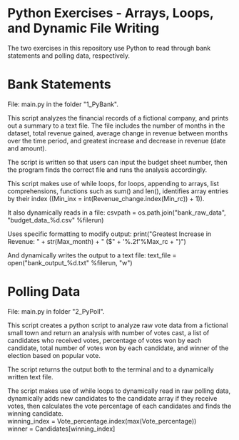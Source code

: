 # Python Exercises - Arrays, Loops, and Dynamic File Writing

The two exercises in this repository use Python to read through bank statements and polling data, respectively. 

# Bank Statements

File: main.py in the folder "1_PyBank".

This script analyzes the financial records of a fictional company, and prints out a summary to a text file. The file includes the number of months in the dataset, total revenue gained, average change in revenue between months over the time period, and greatest increase and decrease in revenue (date and amount).

The script is written so that users can input the budget sheet number, then the program finds the correct file and runs the analysis accordingly. 

This script makes use of while loops, for loops, appending to arrays, list comprehensions, functions such as sum() and len(), identifies array entries by their index ((Min_inx = int(Revenue_change.index(Min_rc)) + 1)).

It also dynamically reads in a file:
csvpath = os.path.join("bank_raw_data", "budget_data_%d.csv" %filerun)

Uses specific formatting to modify output:
print("Greatest Increase in Revenue: " + str(Max_month) + " ($" + '%.2f'%Max_rc + ")")

And dynamically writes the output to a text file:
text_file = open("bank_output_%d.txt" %filerun, "w")

# Polling Data

File: main.py in folder "2_PyPoll".

This script creates a python script to analyze raw vote data from a fictional small town and return an analysis with number of votes cast, a list of candidates who received votes, percentage of votes won by each candidate, total number of votes won by each candidate, and winner of the election based on popular vote.

The script returns the output both to the terminal and to a dynamically written text file.

The script makes use of while loops to dynamically read in raw polling data, dynamically adds new candidates to the candidate array if they receive votes, then calculates the vote percentage of each candidates and finds the winning candidate.           
    winning_index = Vote_percentage.index(max(Vote_percentage))                     
    winner = Candidates[winning_index]
